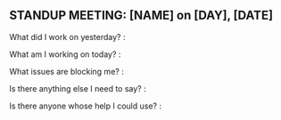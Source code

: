 ## STANDUP MEETING: [NAME] on [DAY], [DATE]

What did I work on yesterday? :


What am I working on today? : 


What issues are blocking me? : 


Is there anything else I need to say? :


Is there anyone whose help I could use? :

